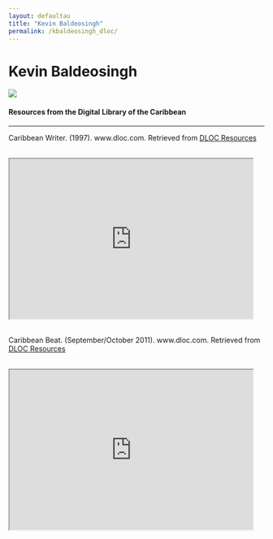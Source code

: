 ```yaml
---
layout: defaultau
title: "Kevin Baldeosingh"
permalink: /kbaldeosingh_dloc/
---
```

<!-- partial:index.partial.html -->
<div class="content">
    <h1>Kevin Baldeosingh</h1>
    <div class="quote">
        <div><img src="https://static.wired868.com/wp-content/uploads/2016/07/Kevin-Baldeosingh.jpg" class="logo"></div>
    </div>
    <body>
    <h4>Resources from the Digital Library of the Caribbean</h4><hr>
    <div class="container-mt-5">
      <div class="row">
            <div class="col-md-6">
                <p>Caribbean Writer. (1997). www.dloc.com. Retrieved from <a href="https://www.dloc.com/AA00032523/00011/images" target="_blank">DLOC Resources</a></p><br>
                <iframe width="95%" height="315" src="https://www.dloc.com/AA00032523/00011/images"></iframe>
                <br>
                <br>
        </div>
      <div class="col-md-6">
            <p>Caribbean Beat. (September/October 2011). www.dloc.com. Retrieved from <a href="https://www.dloc.com/AA00090268/00001/pdf" target="_blank">DLOC Resources</a></p><br>
            <iframe width="95%" height="315" src="https://www.dloc.com/AA00090268/00001/pdf"></iframe>
            <br>
            <br>
        </div>
        </div>
    </body> 
          </div>
  <!-- partial -->
<script src='https://cdnjs.cloudflare.com/ajax/libs/jquery/3.1.1/jquery.min.js'></script><script  src="{{ site.baseurl }}/assets/js/authorscript.js"></script>
